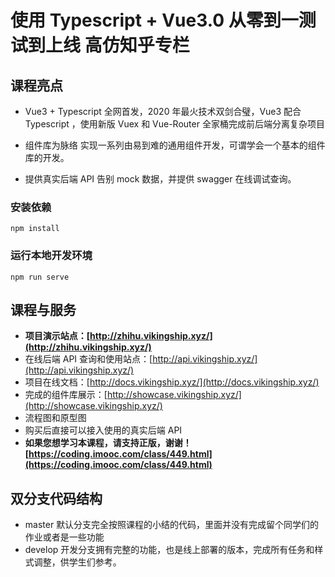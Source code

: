 # 使用 Typescript + Vue3.0 从零到一测试到上线 高仿知乎专栏

## 课程亮点

- Vue3 + Typescript 全网首发，2020 年最火技术双剑合璧，Vue3 配合 Typescript ，使用新版 Vuex 和 Vue-Router 全家桶完成前后端分离复杂项目

- 组件库为脉络 实现一系列由易到难的通用组件开发，可谓学会一个基本的组件库的开发。

- 提供真实后端 API 告别 mock 数据，并提供 swagger 在线调试查询。

### 安装依赖

```
npm install
```

### 运行本地开发环境

```
npm run serve
```

## 课程与服务

- **项目演示站点：[http://zhihu.vikingship.xyz/](http://zhihu.vikingship.xyz/)**
- 在线后端 API 查询和使用站点：[http://api.vikingship.xyz/](http://api.vikingship.xyz/)
- 项目在线文档：[http://docs.vikingship.xyz/](http://docs.vikingship.xyz/)
- 完成的组件库展示：[http://showcase.vikingship.xyz/](http://showcase.vikingship.xyz/)
- 流程图和原型图
- 购买后直接可以接入使用的真实后端 API
- **如果您想学习本课程，请支持正版，谢谢！ [https://coding.imooc.com/class/449.html](https://coding.imooc.com/class/449.html)**

## 双分支代码结构

- master 默认分支完全按照课程的小结的代码，里面并没有完成留个同学们的作业或者是一些功能
- develop 开发分支拥有完整的功能，也是线上部署的版本，完成所有任务和样式调整，供学生们参考。
